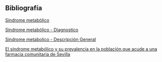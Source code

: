 ## Bibliografía

[Síndrome metabólico](https://www.cun.es/enfermedades-tratamientos/enfermedades/sindrome-metabolico)

[Síndrome metabólico - Diagnostico](https://www.mayoclinic.org/es-es/diseases-conditions/metabolic-syndrome/diagnosis-treatment/drc-20351921)

[Síndrome metabolico - Descripción General](https://www.mayoclinic.org/es-es/diseases-conditions/metabolic-syndrome/symptoms-causes/syc-20351916)


[El síndrome metabólico y su prevalencia en la población que acude a una farmacia comunitaria de Sevilla](https://www.farmaceuticoscomunitarios.org/es/journal-article/sindrome-metabolico-su-prevalencia-poblacion-que-acude-una-farmacia-comunitaria)
